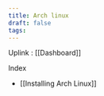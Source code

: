 ```yaml
---
title: Arch linux
draft: false
tags:
---
```

Uplink : [[Dashboard]]

Index

- [[Installing Arch Linux]]